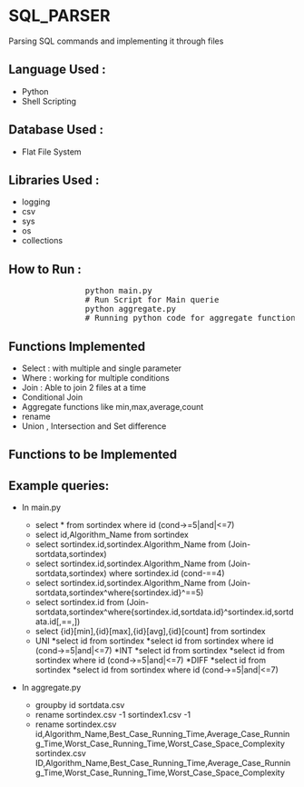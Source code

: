 SQL_PARSER
==========

Parsing SQL commands and implementing it through files


Language Used :
--------------

* Python
* Shell Scripting

Database Used :
---------------

* Flat File System

Libraries Used :
----------------
	
* logging
* csv
* sys
* os
* collections

How to Run :
-----------
<pre>
				python main.py
				# Run Script for Main querie
				python aggregate.py		
				# Running python code for aggregate functions
</pre>


Functions Implemented
-----------------------

* Select : with multiple and single parameter
* Where : working for multiple conditions
* Join : Able to join 2 files at a time
* Conditional Join 
* Aggregate functions like min,max,average,count
* rename
* Union , Intersection and Set difference

Functions to be Implemented
---------------------------



Example queries:
----------------

* In main.py

	* select * from sortindex where id (cond->=5|and|<=7)
	* select id,Algorithm_Name from sortindex
	* select sortindex.id,sortindex.Algorithm_Name from (Join-sortdata,sortindex)
	* select sortindex.id,sortindex.Algorithm_Name from (Join-sortdata,sortindex) where sortindex.id (cond-==4)
	* select sortindex.id,sortindex.Algorithm_Name from (Join-sortdata,sortindex^where{sortindex.id}^==5) 
	* select sortindex.id from (Join-sortdata,sortindex^where{sortindex.id,sortdata.id}^sortindex.id,sortdata.id[,==,])
	* select {id}[min],{id}[max],{id}[avg],{id}[count] from sortindex
	* UNI
		*select id from sortindex 
		*select id from sortindex where id (cond->=5|and|<=7)
	*INT
		*select id from sortindex 
		*select id from sortindex where id (cond->=5|and|<=7)
	*DIFF
		*select id from sortindex 
		*select id from sortindex where id (cond->=5|and|<=7)

* In aggregate.py 

	* groupby id sortdata.csv
	* rename sortindex.csv -1 sortindex1.csv -1
	* rename sortindex.csv id,Algorithm_Name,Best_Case_Running_Time,Average_Case_Running_Time,Worst_Case_Running_Time,Worst_Case_Space_Complexity sortindex.csv ID,Algorithm_Name,Best_Case_Running_Time,Average_Case_Running_Time,Worst_Case_Running_Time,Worst_Case_Space_Complexity

